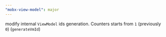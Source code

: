 ```yaml
---
"mobx-view-model": major
---
```


modify internal `ViewModel` ids generation. Counters starts from `1` (previously `0`) (`generateVmId`)
